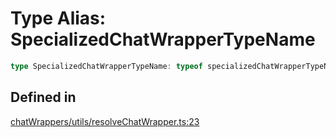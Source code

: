 # Type Alias: SpecializedChatWrapperTypeName

```ts
type SpecializedChatWrapperTypeName: typeof specializedChatWrapperTypeNames[number];
```

## Defined in

[chatWrappers/utils/resolveChatWrapper.ts:23](https://github.com/withcatai/node-llama-cpp/blob/6405ee945e792651123189aae2612212095765b6/src/chatWrappers/utils/resolveChatWrapper.ts#L23)
